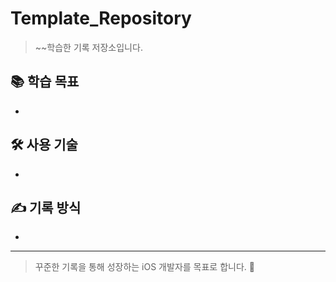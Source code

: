 # Template_Repository

> ~~학습한 기록 저장소입니다.

## 📚 학습 목표
- 

## 🛠 사용 기술
-

## ✍️ 기록 방식
- 

---

> 꾸준한 기록을 통해 성장하는 iOS 개발자를 목표로 합니다. 🚀
